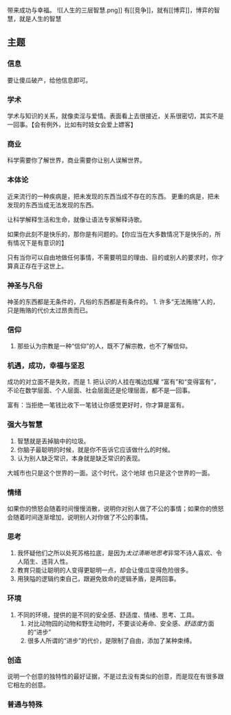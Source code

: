 带来成功与幸福。
![[人生的三层智慧.png]]
有[[竞争]]，就有[[博弈]]，博弈的智慧，就是人生的智慧

## 主题
### 信息
要让傻瓜破产，给他信息即可。
### 学术
学术与知识的关系，就像卖淫与爱情。表面看上去很接近，关系很密切，其实不是一回事。【会有例外，比如有时妓女会爱上嫖客】
### 商业
科学需要你了解世界，商业需要你让别人误解世界。
### 本体论
近来流行的一种疾病是，把未发现的东西当成不存在的东西。
更重的病是，把未发现的东西当成无法发现的东西。

让科学解释生活和生命，就像让语法专家解释诗歌。

如果你此刻不是快乐的，那你是有问题的。【你应当在大多数情况下是快乐的，所有情况下是有意识的】

只有当你可以自由地做任何事情，不需要明显的理由、目的或别人的要求时，你才算真正存在于这世上。
### 神圣与凡俗
神圣的东西都是无条件的，凡俗的东西都是有条件的。
	1. 许多“无法贿赂”人的，只是贿赂的代价太过昂贵而已。
### 信仰
1. 那些认为宗教是一种“信仰”的人，既不了解宗教，也不了解信仰。
### 机遇，成功，幸福与坚忍
成功的对立面不是失败，而是
	1. 把认识的人挂在嘴边炫耀
“富有”和“变得富有”，不论在数学层面、个人层面、社会层面还是伦理层面，都不是一回事。

富有：当拒绝一笔钱比收下一笔钱让你感觉更好时，你才算是富有。
### 强大与智慧
1. 智慧就是丢掉脑中的垃圾。
2. 你脑子最聪明的时候，就是你不告诉它应该做什么的时候。
3. 认为别人缺乏常识，本身就是缺乏常识的表现。

大城市也只是这个世界的一面。这个时代，这个地球 也只是这个世界的一面。
### 情绪
如果你的愤怒会随着时间慢慢消散，说明你对别人做了不公的事情；如果你的愤怒会随着时间逐渐增加，说明别人对你做了不公的事情。
### 思考
1. 我怀疑他们之所以处死苏格拉底，是因为*太过清晰地思考*非常不诗人喜欢、令人陌生、违背人性。
2. 教育只能让聪明的人变得更聪明一点，却会让傻瓜变得危险很多。
3. 用狭隘的逻辑约束自己，跟避免致命的逻辑矛盾，是两回事。
### 环境
1. 不同的环境，提供的是不同的安全感、舒适度、情绪、思考、工具。
	1. 对比动物园的动物和野生动物时，不要谈论寿命、安全感、*舒适度*方面的“进步”
	2. 很多人所谓的“进步”的代价，是限制了自由，添加了某种束缚。
### 创造
说明一个创意的独特性的最好证据，不是过去没有类似的创意，而是现在有很多跟它相左的创意。
### 普通与特殊